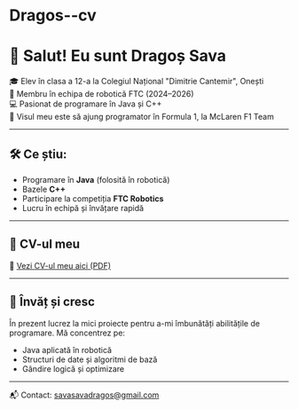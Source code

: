 # Dragos--cv
# 👋 Salut! Eu sunt Dragoș Sava

🎓 Elev în clasa a 12-a la Colegiul Național "Dimitrie Cantemir", Onești  
🤖 Membru în echipa de robotică FTC (2024–2026)  
💻 Pasionat de programare în Java și C++  
🏁 Visul meu este să ajung programator în Formula 1, la McLaren F1 Team  

---

## 🛠️ Ce știu:

- Programare în **Java** (folosită în robotică)
- Bazele **C++**
- Participare la competiția **FTC Robotics**
- Lucru în echipă și învățare rapidă

---

## 📄 CV-ul meu

🔗 [Vezi CV-ul meu aici (PDF)]((https://docs.google.com/document/d/1gfF5aaXCXf9cF11y4-nTcll5o8xnKtp4-JNmD2_LxtA/edit?usp=sharing))  

---

## 🌱 Învăț și cresc

În prezent lucrez la mici proiecte pentru a-mi îmbunătăți abilitățile de programare. Mă concentrez pe:
- Java aplicată în robotică
- Structuri de date și algoritmi de bază
- Gândire logică și optimizare

---

📬 Contact: savasavadragos@gmail.com

